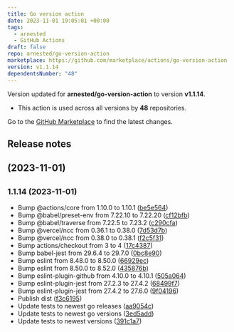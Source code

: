 ```yaml
---
title: Go version action
date: 2023-11-01 19:05:01 +00:00
tags:
  - arnested
  - GitHub Actions
draft: false
repo: arnested/go-version-action
marketplace: https://github.com/marketplace/actions/go-version-action
version: v1.1.14
dependentsNumber: "48"
---
```



Version updated for **arnested/go-version-action** to version **v1.1.14**.
- This action is used across all versions by **48** repositories.

Go to the [GitHub Marketplace](https://github.com/marketplace/actions/go-version-action) to find the latest changes.

## Release notes

##  (2023-11-01)




## <small>1.1.14 (2023-11-01)</small>

* Bump @actions/core from 1.10.0 to 1.10.1 ([be5e564](https://github.com/arnested/go-version-action/commit/be5e564))
* Bump @babel/preset-env from 7.22.10 to 7.22.20 ([cf12bfb](https://github.com/arnested/go-version-action/commit/cf12bfb))
* Bump @babel/traverse from 7.22.5 to 7.23.2 ([c290cfa](https://github.com/arnested/go-version-action/commit/c290cfa))
* Bump @vercel/ncc from 0.36.1 to 0.38.0 ([7d53d7b](https://github.com/arnested/go-version-action/commit/7d53d7b))
* Bump @vercel/ncc from 0.38.0 to 0.38.1 ([f2c5f31](https://github.com/arnested/go-version-action/commit/f2c5f31))
* Bump actions/checkout from 3 to 4 ([17c4387](https://github.com/arnested/go-version-action/commit/17c4387))
* Bump babel-jest from 29.6.4 to 29.7.0 ([0bc8e90](https://github.com/arnested/go-version-action/commit/0bc8e90))
* Bump eslint from 8.48.0 to 8.50.0 ([66929ec](https://github.com/arnested/go-version-action/commit/66929ec))
* Bump eslint from 8.50.0 to 8.52.0 ([435876b](https://github.com/arnested/go-version-action/commit/435876b))
* Bump eslint-plugin-github from 4.10.0 to 4.10.1 ([505a064](https://github.com/arnested/go-version-action/commit/505a064))
* Bump eslint-plugin-jest from 27.2.3 to 27.4.2 ([68499f7](https://github.com/arnested/go-version-action/commit/68499f7))
* Bump eslint-plugin-jest from 27.4.2 to 27.6.0 ([9f04196](https://github.com/arnested/go-version-action/commit/9f04196))
* Publish dist ([f3c6195](https://github.com/arnested/go-version-action/commit/f3c6195))
* Update tests to newest go releases ([aa9054c](https://github.com/arnested/go-version-action/commit/aa9054c))
* Update tests to newest go versions ([3ed5add](https://github.com/arnested/go-version-action/commit/3ed5add))
* Update tests to newest versions ([391c1a7](https://github.com/arnested/go-version-action/commit/391c1a7))





